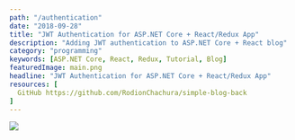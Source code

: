 ```yaml
---
path: "/authentication"
date: "2018-09-28"
title: "JWT Authentication for ASP.NET Core + React/Redux App"
description: "Adding JWT authentication to ASP.NET Core + React blog"
category: "programming"
keywords: [ASP.NET Core, React, Redux, Tutorial, Blog]
featuredImage: main.png
headline: "JWT Authentication for ASP.NET Core + React/Redux App"
resources: [
  GitHub https://github.com/RodionChachura/simple-blog-back
]
---
```


![](/main.png)
